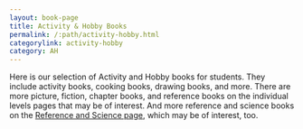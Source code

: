 ```yaml
---
layout: book-page
title: Activity & Hobby Books
permalink: /:path/activity-hobby.html
categorylink: activity-hobby
category: AH
---
```


<p class="lead">Here is our selection of Activity and Hobby books for students. They include activity books, cooking books, drawing books, and more. There are more picture, fiction, chapter books, and reference books on the individual levels pages that may be of interest. And more reference and science books on the <a href="./reference-science.html">Reference and Science page</a>, which may be of interest, too.</p>
